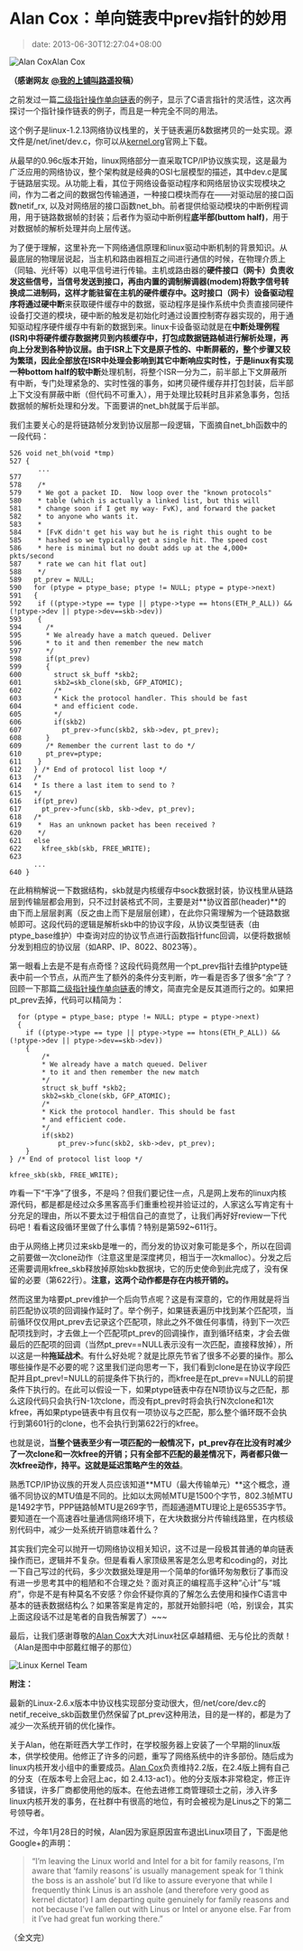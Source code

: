 # Alan Cox：单向链表中prev指针的妙用
>date: 2013-06-30T12:27:04+08:00


![Alan Cox](https://coolshell.cn/wp-content/uploads/2013/06/Alan-Cox-200x300.jpg "Alan Cox")Alan Cox


 **（感谢网友** [**@我的上铺叫路遥**](http://weibo.com/fullofbull)**投稿）**


之前发过一篇[二级指针操作单向链表](https://coolshell.cn/articles/8990.html)的例子，显示了C语言指针的灵活性，这次再探讨一个指针操作链表的例子，而且是一种完全不同的用法。


这个例子是linux-1.2.13网络协议栈里的，关于链表遍历&数据拷贝的一处实现。源文件是/net/inet/dev.c，你可以从[kernel.org](https://www.kernel.org/pub/linux/kernel/v1.2/)官网上下载。


从最早的0.96c版本开始，linux网络部分一直采取TCP/IP协议族实现，这是最为广泛应用的网络协议，整个架构就是经典的OSI七层模型的描述，其中dev.c是属于链路层实现。从功能上看，其位于网络设备驱动程序和网络层协议实现模块之间，作为二者之间的数据包传输通道，一种接口模块而存在——对驱动层的接口函数netif\_rx, 以及对网络层的接口函数net\_bh。前者提供给驱动模块的中断例程调用，用于链路数据帧的封装；后者作为驱动中断例程**底半部(buttom half)**，用于对数据帧的解析处理并向上层传送。


为了便于理解，这里补充一下网络通信原理和linux驱动中断机制的背景知识。从最底层的物理层说起，当主机和路由器相互之间进行通信的时候，在物理介质上（同轴、光纤等）以电平信号进行传输。主机或路由器的**硬件接口（网卡）**负责收发这些信号，当信号发送到接口，再由内置的**调制解调器(modem)**将数字信号转换成二进制码，这样才能驻留在主机的硬件缓存中。这时接口（网卡）设备驱动程序将通过**硬中断**来获取硬件缓存中的数据，驱动程序是操作系统中负责直接同硬件设备打交道的模块，硬中断的触发是初始化时通过设置控制寄存器实现的，用于通知驱动程序硬件缓存中有新的数据到来。linux卡设备驱动就是在**中断处理例程(ISR)**中将硬件缓存数据拷贝到内核缓存中，打包成数据链路帧进行解析处理，再向上分发到各种协议层。由于ISR上下文是原子性的、中断屏蔽的，整个步骤又较为繁琐，因此全部放在ISR中处理会影响到其它中断响应实时性，于是linux有实现一种bottom half的**软中断**处理机制，将整个ISR一分为二，前半部上下文屏蔽所有中断，专门处理紧急的、实时性强的事务，如拷贝硬件缓存并打包封装，后半部上下文没有屏蔽中断（但代码不可重入），用于处理比较耗时且非紧急事务，包括数据帧的解析处理和分发。下面要讲的net\_bh就属于后半部。


我们主要关心的是将链路帧分发到协议层那一段逻辑，下面摘自net\_bh函数中的一段代码：




```
526 void net_bh(void *tmp)
527 {
       ...
577
578    /*
579    * We got a packet ID.  Now loop over the "known protocols"
580    * table (which is actually a linked list, but this will
581    * change soon if I get my way- FvK), and forward the packet
582    * to anyone who wants it.
583    *
584    * [FvK didn't get his way but he is right this ought to be
585    * hashed so we typically get a single hit. The speed cost
586    * here is minimal but no doubt adds up at the 4,000+ pkts/second
587    * rate we can hit flat out]
588    */
589   pt_prev = NULL;
590   for (ptype = ptype_base; ptype != NULL; ptype = ptype->next)
591   {
592    if ((ptype->type == type || ptype->type == htons(ETH_P_ALL)) && (!ptype->dev || ptype->dev==skb->dev))
593    {
594      /*
595      * We already have a match queued. Deliver
596      * to it and then remember the new match
597      */
598      if(pt_prev)
599      {
600        struct sk_buff *skb2;
601        skb2=skb_clone(skb, GFP_ATOMIC);
602        /*
603        * Kick the protocol handler. This should be fast
604        * and efficient code.
605        */
606        if(skb2)
607          pt_prev->func(skb2, skb->dev, pt_prev);
608      }
609      /* Remember the current last to do */
610      pt_prev=ptype;
611    }
612   } /* End of protocol list loop */
613   /*
614   * Is there a last item to send to ?
615   */
616   if(pt_prev)
617     pt_prev->func(skb, skb->dev, pt_prev);
618   /*
619    *  Has an unknown packet has been received ?
620    */
621   else
622     kfree_skb(skb, FREE_WRITE);
623
      ...
640 }
```

在此稍稍解说一下数据结构，skb就是内核缓存中sock数据封装，协议栈里从链路层到传输层都会用到，只不过封装格式不同，主要是对**协议首部(header)**的由下而上层层剥离（反之由上而下是层层创建），在此你只需理解为一个链路数据帧即可。这段代码的逻辑是解析skb中的协议字段，从协议类型链表（由ptype\_base维护）中查询对应的协议节点进行函数指针func回调，以便将数据帧分发到相应的协议层（如ARP、IP、8022、8023等）。


第一眼看上去是不是有点奇怪？这段代码竟然用一个pt\_prev指针去维护ptype链表中前一个节点，从而产生了额外的条件分支判断，咋一看是否多了很多“余”了？回顾一下那篇[二级指针操作单向链表](https://coolshell.cn/articles/8990.html)的博文，简直完全是反其道而行之的。如果把pt\_prev去掉，代码可以精简为：



```
  for (ptype = ptype_base; ptype != NULL; ptype = ptype->next)
  {
    if ((ptype->type == type || ptype->type == htons(ETH_P_ALL)) && (!ptype->dev || ptype->dev==skb->dev))
    {
        /*
        * We already have a match queued. Deliver
        * to it and then remember the new match
        */
        struct sk_buff *skb2;
        skb2=skb_clone(skb, GFP_ATOMIC);
        /*
        * Kick the protocol handler. This should be fast
        * and efficient code.
        */
        if(skb2)
            pt_prev->func(skb2, skb->dev, pt_prev);
    }
} /* End of protocol list loop */

kfree_skb(skb, FREE_WRITE);
```

咋看一下“干净”了很多，不是吗？但我们要记住一点，凡是网上发布的linux内核源代码，都是都是经过众多黑客高手们重重检视并验证过的，人家这么写肯定有十分充足的理由，所以不要太过于相信自己的直觉了，让我们再好好review一下代码吧！看看这段循环里做了什么事情？特别是第592~611行。


由于从网络上拷贝过来skb是唯一的，而分发的协议对象可能是多个，所以在回调之前要做一次clone动作（注意这里是深度拷贝，相当于一次kmalloc）。分发之后还需要调用kfree\_skb释放掉原始skb数据块，它的历史使命到此完成了，没有保留的必要（第622行）。**注意，这两个动作都是存在内核开销的。**


然而这里为啥要pt\_prev维护一个后向节点呢？这是有深意的，它的作用就是将当前匹配协议项的回调操作延时了。举个例子，如果链表遍历中找到某个匹配项，当前循环仅仅用pt\_prev去记录这个匹配项，除此之外不做任何事情，待到下一次匹配项找到时，才去做上一个匹配项pt\_prev的回调操作，直到循环结束，才会去做最后的匹配项的回调（当然pt\_prev==NULL表示没有一次匹配，直接释放掉），所以这是一种**拖延战术**。有什么好处呢？就是比原先节省了很多不必要的操作。那么哪些操作是不必要的呢？这里我们逆向思考一下，我们看到clone是在协议字段匹配并且pt\_prev!=NULL的前提条件下执行的，而kfree是在pt\_prev==NULL的前提条件下执行的。在此可以假设一下，如果ptype链表中存在N项协议与之匹配，那么这段代码只会执行N-1次clone，而没有pt\_prev时将会执行N次clone和1次kfree，再如果ptype链表中有且仅有一项协议与之匹配，那么整个循环既不会执行到第601行的clone，也不会执行到第622行的kfree。


也就是说，**当整个链表至少有一项匹配的一般情况下，pt\_prev存在比没有时减少了一次clone和一次kfree的开销；只有全部不匹配的最差情况下，两者都只做一次kfree动作，持平。这就是延迟策略产生的效益**。


熟悉TCP/IP协议族的开发人员应该知道**MTU（最大传输单元）**这个概念，遵循不同协议的MTU值是不同的。比如以太网帧MTU是1500个字节，802.3帧MTU是1492字节，PPP链路帧MTU是269字节，而超通道MTU理论上是65535字节。要知道在一个高速吞吐量通信网络环境下，在大块数据分片传输线路里，在内核级别代码中，减少一处系统开销意味着什么？


其实我们完全可以抛开一切网络协议相关知识，这不过是一段极其普通的单向链表操作而已，逻辑并不复杂。但是看看人家顶级黑客是怎么思考和coding的，对比一下自己写过的代码，多少次数据处理是用一个简单的for循环匆匆敷衍了事而没有进一步思考其中的粗陋和不合理之处？面对真正的编程高手这种“心计”与“城府”，你是不是有种莫名不安感？你会怀疑你真的了解怎么去使用和操作C语言中基本的链表数据结构么？如果答案是肯定的，那就开始颤抖吧（哈，别误会，其实上面这段话不过是笔者的自我告解罢了）~~~


最后，让我们感谢尊敬的[Alan Cox](https://en.wikipedia.org/wiki/Alan_Cox)大大对Linux社区卓越精细、无与伦比的贡献！（Alan是图中中部戴红帽子的那位）


![Linux Kernel Team](http://old.lwn.net/images/ks/group2.jpg)


**附注：**


最新的Linux-2.6.x版本中协议栈实现部分变动很大，但/net/core/dev.c的netif\_receive\_skb函数里仍然保留了pt\_prev这种用法，目的是一样的，都是为了减少一次系统开销的优化操作。


关于Alan，他在斯旺西大学工作时，在学校服务器上安装了一个早期的linux版本，供学校使用。他修正了许多的问题，重写了网络系统中的许多部份。随后成为linux内核开发小组中的重要成员。[Alan Cox](https://en.wikipedia.org/wiki/Alan_Cox)负责维持2.2版，在2.4版上拥有自己的分支（在版本号上会冠上ac，如 2.4.13-ac1）。他的分支版本非常稳定，修正许多错误，许多厂商都使用他的版本。在他去进修工商管理硕士之前，涉入许多linux内核开发的事务，在社群中有很高的地位，有时会被视为是Linus之下的第二号领导者。


不过，今年1月28日的时候，Alan因为家庭原因宣布退出Linux项目了，下面是他Google+的声明：



> “I’m leaving the Linux world and Intel for a bit for family reasons, I’m aware that ‘family reasons’ is usually management speak for ‘I think the boss is an asshole’ but I’d like to assure everyone that while I frequently think Linus is an asshole (and therefore very good as kernel dictator) I am departing quite genuinely for family reasons and not because I’ve fallen out with Linus or Intel or anyone else. Far from it I’ve had great fun working there.”
> 
> 


（全文完）


